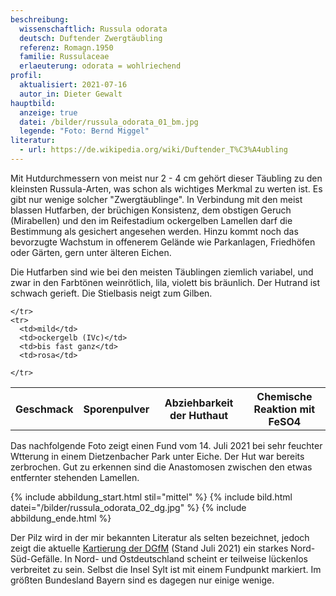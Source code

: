 ```yaml
---
beschreibung:
  wissenschaftlich: Russula odorata
  deutsch: Duftender Zwergtäubling
  referenz: Romagn.1950
  familie: Russulaceae
  erlaeuterung: odorata = wohlriechend
profil:
  aktualisiert: 2021-07-16
  autor_in: Dieter Gewalt
hauptbild:
  anzeige: true
  datei: /bilder/russula_odorata_01_bm.jpg
  legende: "Foto: Bernd Miggel"
literatur:
  - url: https://de.wikipedia.org/wiki/Duftender_T%C3%A4ubling
---
```

Mit Hutdurchmessern von meist nur 2 - 4 cm gehört dieser Täubling zu den kleinsten Russula-Arten, was schon als wichtiges Merkmal zu werten ist. Es gibt nur wenige solcher "Zwergtäublinge". In Verbindung mit den meist blassen Hutfarben, der brüchigen Konsistenz, dem obstigen Geruch (Mirabellen) und den im Reifestadium ockergelben Lamellen darf die Bestimmung als gesichert angesehen werden. Hinzu kommt noch das bevorzugte Wachstum in offenerem Gelände wie Parkanlagen, Friedhöfen oder Gärten, gern unter älteren Eichen.

Die Hutfarben sind wie bei den meisten Täublingen ziemlich variabel, und zwar in den Farbtönen weinrötlich, lila, violett bis bräunlich. Der Hutrand ist schwach gerieft. Die Stielbasis neigt zum Gilben.

<div class="table-responsive">
  <table class="table taeubling">
    <tr>
      <th rowspan="2">Geschmack</th>
      <th rowspan="2">Sporenpulver</th>
      <th rowspan="2">Abziehbarkeit der Huthaut</th>
      <th colspan="3" class="text-center">Chemische Reaktion mit FeSO4</th>
    </tr>
    <tr>
      
      
    </tr>
    <tr>
      <td>mild</td>
      <td>ockergelb (IVc)</td>
      <td>bis fast ganz</td>
      <td>rosa</td>
       
    </tr>
  </table>
</div>

Das nachfolgende Foto zeigt einen Fund vom 14. Juli 2021 bei sehr feuchter Wtterung in einem Dietzenbacher Park unter Eiche. Der Hut war bereits zerbrochen. Gut zu erkennen sind die Anastomosen zwischen den etwas entfernter stehenden Lamellen.

{% include abbildung_start.html stil="mittel" %}
{% include bild.html datei="/bilder/russula_odorata_02_dg.jpg" %}
{% include abbildung_ende.html %}

Der Pilz wird in der mir bekannten Literatur als selten bezeichnet, jedoch zeigt die aktuelle [Kartierung der DGfM](http://www.pilze-deutschland.de/organismen/russula-odorata-romagn-1950) (Stand Juli 2021) ein starkes Nord-Süd-Gefälle. In Nord- und Ostdeutschland scheint er teilweise lückenlos verbreitet zu sein. Selbst die Insel Sylt ist mit einem Fundpunkt markiert. Im größten Bundesland Bayern sind es dagegen nur einige wenige.